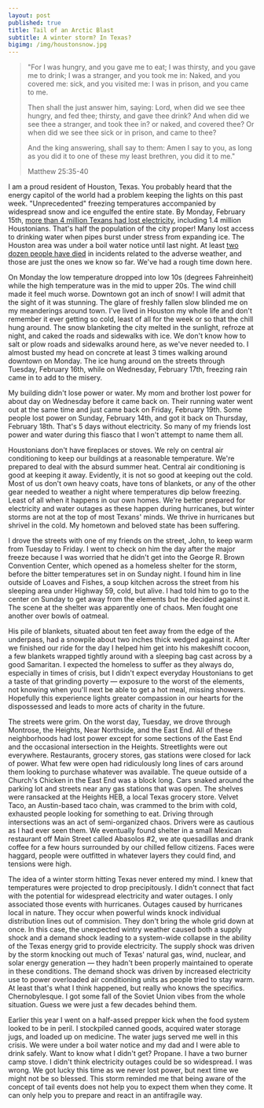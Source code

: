 ```yaml
---
layout: post
published: true
title: Tail of an Arctic Blast
subtitle: A winter storm? In Texas?
bigimg: /img/houstonsnow.jpg
---
```

>"For I was hungry, and you gave me to eat; I was thirsty, and you gave me to drink; I was a stranger, and you took me in: Naked, and you covered me: sick, and you visited me: I was in prison, and you came to me.
>
>Then shall the just answer him, saying: Lord, when did we see thee hungry, and fed thee; thirsty, and gave thee drink? And when did we see thee a stranger, and took thee in? or naked, and covered thee? Or when did we see thee sick or in prison, and came to thee?
>
>And the king answering, shall say to them: Amen I say to you, as long as you did it to one of these my least brethren, you did it to me."
>
>Matthew 25:35-40

I am a proud resident of Houston, Texas. You probably heard that the energy capitol of the world had a problem keeping the lights on this past week. "Unprecedented" freezing temperatures accompanied by widespread snow and ice engulfed the entire state. By Monday, February 15th, [more than 4 million Texans had lost electricity](https://www.houstonchronicle.com/business/energy/article/Wholesale-power-prices-spiking-across-Texas-15951684.php), including 1.4 million Houstonians. That's half the population of the city proper! Many lost access to drinking water when pipes burst under stress from expanding ice. The Houston area was under a boil water notice until last night. At least [two dozen people have died](https://www.houstonchronicle.com/news/houston-weather/article/Area-deaths-tied-to-cold-weather-15963290.php) in incidents related to the adverse weather, and those are just the ones we know so far. We've had a rough time down here.

On Monday the low temperature dropped into low 10s (degrees Fahreinheit) while the high temperature was in the mid to upper 20s. The wind chill made it feel much worse. Downtown got an inch of snow! I will admit that the sight of it was stunning. The glare of freshly fallen slow blinded me on my meanderings around town. I've lived in Houston my whole life and don't remember it ever getting so cold, least of all for the week or so that the chill hung around. The snow blanketing the city melted in the sunlight, refroze at night, and caked the roads and sidewalks with ice. We don't know how to salt or plow roads and sidewalks around here, as we've never needed to. I almost busted my head on concrete at least 3 times walking around downtown on Monday. The ice hung around on the streets through Tuesday, February 16th, while on Wednesday, February 17th, freezing rain came in to add to the misery.

My building didn't lose power or water. My mom and brother lost power for about day on Wednesday before it came back on. Their running water went out at the same time and just came back on Friday, February 19th. Some people lost power on Sunday, February 14th, and got it back on Thursday, February 18th. That's 5 days without electricity. So many of my friends lost power and water during this fiasco that I won't attempt to name them all.

Houstonians don't have fireplaces or stoves. We rely on central air conditioning to keep our buildings at a reasonable temperature. We're prepared to deal with the absurd summer heat. Central air conditioning is good at keeping it away. Evidently, it is not so good at keeping out the cold. Most of us don't own heavy coats, have tons of blankets, or any of the other gear needed to weather a night where temperatures dip below freezing. Least of all when it happens in our own homes. We're better prepared for electricity and water outages as these happen during hurricanes, but winter storms are not at the top of most Texans' minds. We thrive in hurricanes but shrivel in the cold. My hometown and beloved state has been suffering. 

I drove the streets with one of my friends on the street, John, to keep warm from Tuesday to Friday. I went to check on him the day after the major freeze because I was worried that he didn't get into the George R. Brown Convention Center, which opened as a homeless shelter for the storm, before the bitter temperatures set in on Sunday night. I found him in line outside of Loaves and Fishes, a soup kitchen across the street from his sleeping area under Highway 59, cold, but alive. I had told him to go to the center on Sunday to get away from the elements but he decided against it. The scene at the shelter was apparently one of chaos. Men fought one another over bowls of oatmeal.

His pile of blankets, situated about ten feet away from the edge of the underpass, had a snowpile about two inches thick wedged against it. After we finished our ride for the day I helped him get into his makeshift cocoon, a few blankets wrapped tightly around with a sleeping bag cast across by a good Samaritan. I expected the homeless to suffer as they always do, especially in times of crisis, but I didn't expect everyday Houstonians to get a taste of that grinding poverty — exposure to the worst of the elements, not knowing when you'll next be able to get a hot meal, missing showers. Hopefully this experience lights greater compassion in our hearts for the dispossessed and leads to more acts of charity in the future.

The streets were grim. On the worst day, Tuesday, we drove through Montrose, the Heights, Near Northside, and the East End. All of these neighborhoods had lost power except for some sections of the East End and the occasional intersection in the Heights. Streetlights were out everywhere. Restaurants, grocery stores, gas stations were closed for lack of power. What few were open had ridiculously long lines of cars around them looking to purchase whatever was available. The queue outside of a Church's Chicken in the East End was a block long. Cars snaked around the parking lot and streets near any gas stations that was open. The shelves were ransacked at the Heights HEB, a local Texas grocery store. Velvet Taco, an Austin-based taco chain, was crammed to the brim with cold, exhausted people looking for something to eat. Driving through intersections was an act of semi-organized chaos. Drivers were as cautious as I had ever seen them. We eventually found shelter in a small Mexican restaurant off Main Street called Abasolos #2, we ate quesadillas and drank coffee for a few hours surrounded by our chilled fellow citizens. Faces were haggard, people were outfitted in whatever layers they could find, and tensions were high.

The idea of a winter storm hitting Texas never entered my mind. I knew that temperatures were projected to drop precipitously. I didn't connect that fact with the potential for widespread electricity and water outages. I only associated those events with hurricanes. Outages caused by hurricanes local in nature. They occur when powerful winds knock individual distribution lines out of commision. They don't bring the whole grid down at once. In this case, the unexpected wintry weather caused both a supply shock and a demand shock leading to a system-wide collapse in the ability of the Texas energy grid to provide electricity. The supply shock was driven by the storm knocking out much of Texas' natural gas, wind, nuclear, and solar energy generation — they hadn't been properly maintained to operate in these conditions. The demand shock was driven by increased electricity use to power overloaded air conditioning units as people tried to stay warm. At least that's what I think happened, but really who knows the specifics. Chernobylesque. I got some fall of the Soviet Union vibes from the whole situation. Guess we were just a few decades behind them.

Earlier this year I went on a half-assed prepper kick when the food system looked to be in peril. I stockpiled canned goods, acquired water storage jugs, and loaded up on medicine. The water jugs served me well in this crisis. We were under a boil water notice and my dad and I were able to drink safely. Want to know what I didn't get? Propane. I have a two burner camp stove. I didn't think electricity outages could be so widespread. I was wrong. We got lucky this time as we never lost power, but next time we might not be so blessed. This storm reminded me that being aware of the concept of tail events does not help you to expect them when they come. It can only help you to prepare and react in an antifragile way.
